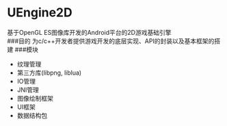 UEngine2D
=========
基于OpenGL ES图像库开发的Android平台的2D游戏基础引擎  
###目的
为c/c++开发者提供游戏开发的底层实现、API的封装以及基本框架的搭建
###模块
* 纹理管理
* 第三方库(libpng, liblua)
* IO管理
* JNI管理
* 图像绘制框架
* UI框架
* 数据结构包
